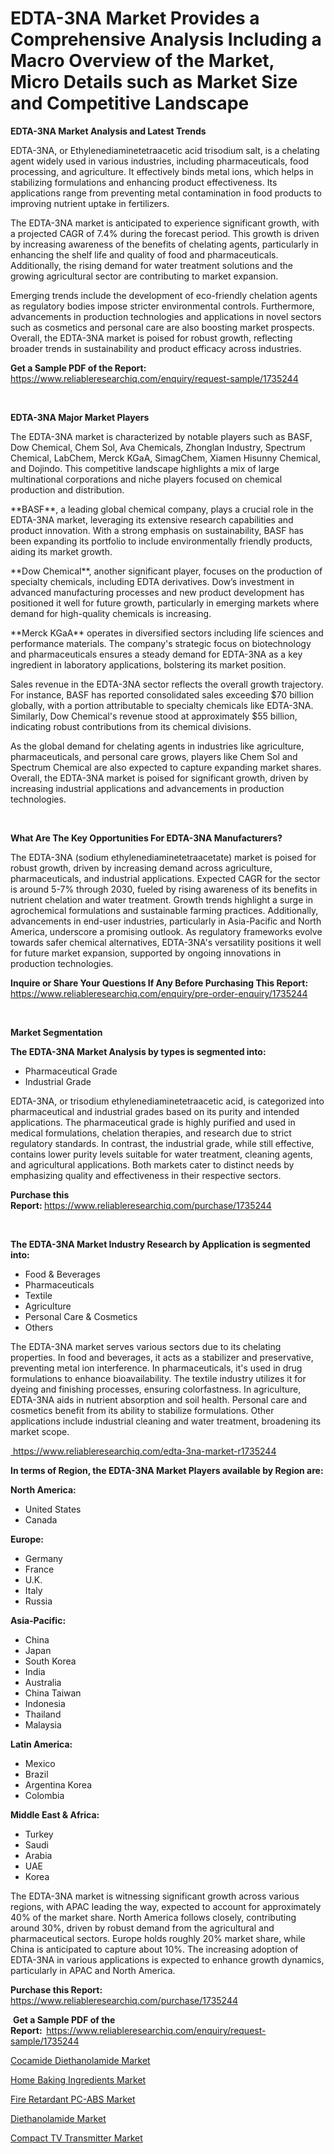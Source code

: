 <p><h1>EDTA-3NA Market Provides a Comprehensive Analysis Including a Macro Overview of the Market, Micro Details such as Market Size and Competitive Landscape</h1></p><p><strong>EDTA-3NA Market Analysis and Latest Trends</strong></p>
<p><p>EDTA-3NA, or Ethylenediaminetetraacetic acid trisodium salt, is a chelating agent widely used in various industries, including pharmaceuticals, food processing, and agriculture. It effectively binds metal ions, which helps in stabilizing formulations and enhancing product effectiveness. Its applications range from preventing metal contamination in food products to improving nutrient uptake in fertilizers.</p><p>The EDTA-3NA market is anticipated to experience significant growth, with a projected CAGR of 7.4% during the forecast period. This growth is driven by increasing awareness of the benefits of chelating agents, particularly in enhancing the shelf life and quality of food and pharmaceuticals. Additionally, the rising demand for water treatment solutions and the growing agricultural sector are contributing to market expansion.</p><p>Emerging trends include the development of eco-friendly chelation agents as regulatory bodies impose stricter environmental controls. Furthermore, advancements in production technologies and applications in novel sectors such as cosmetics and personal care are also boosting market prospects. Overall, the EDTA-3NA market is poised for robust growth, reflecting broader trends in sustainability and product efficacy across industries.</p></p>
<p><strong>Get a Sample PDF of the Report:&nbsp;</strong> <a href="https://www.reliableresearchiq.com/enquiry/request-sample/1735244?utm_campaign=1117&utm_medium=2&utm_source=Github&utm_content=ia&utm_term=08102024&utm_id=edta-3na">https://www.reliableresearchiq.com/enquiry/request-sample/1735244</a></p>
<p>&nbsp;</p>
<p><strong>EDTA-3NA Major Market Players</strong></p>
<p><p>The EDTA-3NA market is characterized by notable players such as BASF, Dow Chemical, Chem Sol, Ava Chemicals, Zhonglan Industry, Spectrum Chemical, LabChem, Merck KGaA, SimagChem, Xiamen Hisunny Chemical, and Dojindo. This competitive landscape highlights a mix of large multinational corporations and niche players focused on chemical production and distribution.</p><p>**BASF**, a leading global chemical company, plays a crucial role in the EDTA-3NA market, leveraging its extensive research capabilities and product innovation. With a strong emphasis on sustainability, BASF has been expanding its portfolio to include environmentally friendly products, aiding its market growth.</p><p>**Dow Chemical**, another significant player, focuses on the production of specialty chemicals, including EDTA derivatives. Dow’s investment in advanced manufacturing processes and new product development has positioned it well for future growth, particularly in emerging markets where demand for high-quality chemicals is increasing.</p><p>**Merck KGaA** operates in diversified sectors including life sciences and performance materials. The company's strategic focus on biotechnology and pharmaceuticals ensures a steady demand for EDTA-3NA as a key ingredient in laboratory applications, bolstering its market position.</p><p>Sales revenue in the EDTA-3NA sector reflects the overall growth trajectory. For instance, BASF has reported consolidated sales exceeding $70 billion globally, with a portion attributable to specialty chemicals like EDTA-3NA. Similarly, Dow Chemical's revenue stood at approximately $55 billion, indicating robust contributions from its chemical divisions.</p><p>As the global demand for chelating agents in industries like agriculture, pharmaceuticals, and personal care grows, players like Chem Sol and Spectrum Chemical are also expected to capture expanding market shares. Overall, the EDTA-3NA market is poised for significant growth, driven by increasing industrial applications and advancements in production technologies.</p></p>
<p>&nbsp;</p>
<p><strong>What Are The Key Opportunities For EDTA-3NA Manufacturers?</strong></p>
<p><p>The EDTA-3NA (sodium ethylenediaminetetraacetate) market is poised for robust growth, driven by increasing demand across agriculture, pharmaceuticals, and industrial applications. Expected CAGR for the sector is around 5-7% through 2030, fueled by rising awareness of its benefits in nutrient chelation and water treatment. Growth trends highlight a surge in agrochemical formulations and sustainable farming practices. Additionally, advancements in end-user industries, particularly in Asia-Pacific and North America, underscore a promising outlook. As regulatory frameworks evolve towards safer chemical alternatives, EDTA-3NA's versatility positions it well for future market expansion, supported by ongoing innovations in production technologies.</p></p>
<p><strong>Inquire or Share Your Questions If Any Before Purchasing This Report:</strong> <a href="https://www.reliableresearchiq.com/enquiry/pre-order-enquiry/1735244?utm_campaign=1117&utm_medium=2&utm_source=Github&utm_content=ia&utm_term=08102024&utm_id=edta-3na">https://www.reliableresearchiq.com/enquiry/pre-order-enquiry/1735244</a></p>
<p>&nbsp;</p>
<p><strong>Market Segmentation</strong></p>
<p><strong>The EDTA-3NA Market Analysis by types is segmented into:</strong></p>
<p><ul><li>Pharmaceutical Grade</li><li>Industrial Grade</li></ul></p>
<p><p>EDTA-3NA, or trisodium ethylenediaminetetraacetic acid, is categorized into pharmaceutical and industrial grades based on its purity and intended applications. The pharmaceutical grade is highly purified and used in medical formulations, chelation therapies, and research due to strict regulatory standards. In contrast, the industrial grade, while still effective, contains lower purity levels suitable for water treatment, cleaning agents, and agricultural applications. Both markets cater to distinct needs by emphasizing quality and effectiveness in their respective sectors.</p></p>
<p><strong>Purchase this Report:&nbsp;</strong><a href="https://www.reliableresearchiq.com/purchase/1735244?utm_campaign=1117&utm_medium=2&utm_source=Github&utm_content=ia&utm_term=08102024&utm_id=edta-3na">https://www.reliableresearchiq.com/purchase/1735244</a></p>
<p>&nbsp;</p>
<p><strong>The EDTA-3NA Market Industry Research by Application is segmented into:</strong></p>
<p><ul><li>Food & Beverages</li><li>Pharmaceuticals</li><li>Textile</li><li>Agriculture</li><li>Personal Care & Cosmetics</li><li>Others</li></ul></p>
<p><p>The EDTA-3NA market serves various sectors due to its chelating properties. In food and beverages, it acts as a stabilizer and preservative, preventing metal ion interference. In pharmaceuticals, it's used in drug formulations to enhance bioavailability. The textile industry utilizes it for dyeing and finishing processes, ensuring colorfastness. In agriculture, EDTA-3NA aids in nutrient absorption and soil health. Personal care and cosmetics benefit from its ability to stabilize formulations. Other applications include industrial cleaning and water treatment, broadening its market scope.</p></p>
<p><a href="https://www.reliableresearchiq.com/edta-3na-market-r1735244?utm_campaign=1117&utm_medium=2&utm_source=Github&utm_content=ia&utm_term=08102024&utm_id=edta-3na">&nbsp;https://www.reliableresearchiq.com/edta-3na-market-r1735244</a></p>
<p><strong>In terms of Region, the EDTA-3NA Market Players available by Region are:</strong></p>
<p>
    <p> <strong> North America: </strong>
        <ul>
            <li>United States</li>
            <li>Canada</li>
        </ul>
        </p> 
    <p> <strong> Europe: </strong>
        <ul>
            <li>Germany</li>
            <li>France</li>
            <li>U.K.</li>
            <li>Italy</li>
            <li>Russia</li>
        </ul>
        </p> 
    <p> <strong> Asia-Pacific: </strong>
        <ul>
            <li>China</li>
            <li>Japan</li>
            <li>South Korea</li>
            <li>India</li>
            <li>Australia</li>
            <li>China Taiwan</li>
            <li>Indonesia</li>
            <li>Thailand</li>
            <li>Malaysia</li>
        </ul>
        </p> 
    <p> <strong> Latin America: </strong>
        <ul>
            <li>Mexico</li>
            <li>Brazil</li>
            <li>Argentina Korea</li>
            <li>Colombia</li>
        </ul>
        </p> 
    <p> <strong> Middle East & Africa: </strong>
        <ul>
            <li>Turkey</li>
            <li>Saudi</li>
            <li>Arabia</li>
            <li>UAE</li>
            <li>Korea</li>
        </ul>
    </p>
    </p>
<p><p>The EDTA-3NA market is witnessing significant growth across various regions, with APAC leading the way, expected to account for approximately 40% of the market share. North America follows closely, contributing around 30%, driven by robust demand from the agricultural and pharmaceutical sectors. Europe holds roughly 20% market share, while China is anticipated to capture about 10%. The increasing adoption of EDTA-3NA in various applications is expected to enhance growth dynamics, particularly in APAC and North America.</p></p>
<p><strong>Purchase this Report: </strong><a href="https://www.reliableresearchiq.com/purchase/1735244?utm_campaign=1117&utm_medium=2&utm_source=Github&utm_content=ia&utm_term=08102024&utm_id=edta-3na">https://www.reliableresearchiq.com/purchase/1735244</a></p>
<p>&nbsp;<strong>Get a Sample PDF of the Report:&nbsp;&nbsp;</strong><a href="https://www.reliableresearchiq.com/enquiry/request-sample/1735244?utm_campaign=1117&utm_medium=2&utm_source=Github&utm_content=ia&utm_term=08102024&utm_id=edta-3na">https://www.reliableresearchiq.com/enquiry/request-sample/1735244</a></p>
<p><strong></strong></p>
<p><p><a href="https://www.linkedin.com/pulse/emerging-technologies-reshaping-cocamide-diethanolamide-vsqve?utm_campaign=1117&utm_medium=2&utm_source=Github&utm_content=ia&utm_term=08102024&utm_id=edta-3na">Cocamide Diethanolamide Market</a></p><p><a href="https://issuu.com/reportprime-2/docs/home-baking-ingredients-market-size_34f5e6a9a7b307?utm_campaign=1117&utm_medium=2&utm_source=Github&utm_content=ia&utm_term=08102024&utm_id=edta-3na">Home Baking Ingredients Market</a></p><p><a href="https://github.com/cyndyeisoamsden/Market-Research-Report-List-1/blob/main/fire-retardant-pc-abs-market.md?utm_campaign=1117&utm_medium=2&utm_source=Github&utm_content=ia&utm_term=08102024&utm_id=edta-3na">Fire Retardant PC-ABS Market</a></p><p><a href="https://www.linkedin.com/pulse/navigating-global-diethanolamide-market-from-trends-strategy-p3afe?utm_campaign=1117&utm_medium=2&utm_source=Github&utm_content=ia&utm_term=08102024&utm_id=edta-3na">Diethanolamide Market</a></p><p><a href="https://github.com/LoretaDushku585/Market-Research-Report-List-1/blob/main/compact-tv-transmitter-market.md?utm_campaign=1117&utm_medium=2&utm_source=Github&utm_content=ia&utm_term=08102024&utm_id=edta-3na">Compact TV Transmitter Market</a></p></p>